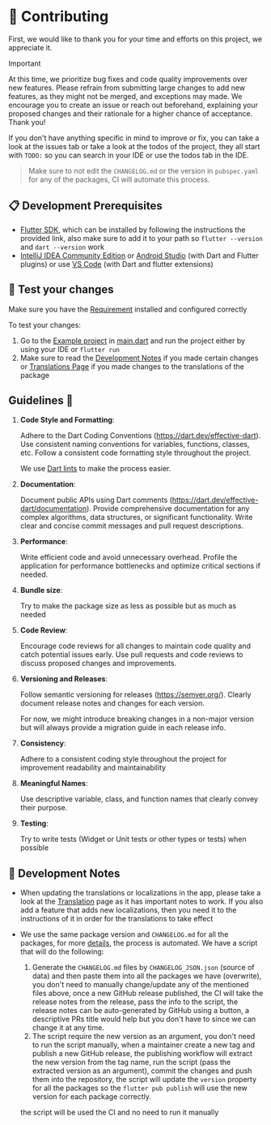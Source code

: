 # 🌱 Contributing

First, we would like to thank you for your time and efforts on this project, we appreciate it.

> [!IMPORTANT]
> At this time, we prioritize bug fixes and code quality improvements over new features. 
> Please refrain from submitting large changes to add new features, as they might
> not be merged, and exceptions may made.
> We encourage you to create an issue or reach out beforehand, 
> explaining your proposed changes and their rationale for a higher chance of acceptance. Thank you!

If you don't have anything specific in mind to improve or fix, you can take a look at the issues tab or take a look at
the todos of the project, they all start with `TODO:` so you can search in your IDE or use the todos tab in the IDE.

> Make sure to not edit the `CHANGELOG.md` or the version in `pubspec.yaml` for any of the packages, CI will automate
> this process.

## 📋 Development Prerequisites

- [Flutter SDK](https://docs.flutter.dev/get-started/install), which can be installed by following the instructions the
  provided link, also make sure to add it to your path so `flutter --version` and `dart --version` work
- [IntelliJ IDEA Community Edition](https://www.jetbrains.com/idea/download/)
  or [Android Studio](https://developer.android.com/studio) (with Dart and Flutter plugins) or
  use [VS Code](https://code.visualstudio.com/) (with Dart and flutter extensions)

## 🧪 Test your changes

Make sure you have the [Requirement](#-development-prerequisites) installed and configured correctly

To test your changes:

1. Go to the [Example project](./example/) in [main.dart](./example/lib/main.dart) and run the project either by using
   your IDE or `flutter run`
2. Make sure to read the [Development Notes](#development-notes) if you made certain changes
   or [Translations Page](./doc/translation.md) if you made changes to the translations of the package

## Guidelines 📝

1. **Code Style and Formatting**:

   Adhere to the Dart Coding Conventions (https://dart.dev/effective-dart).
   Use consistent naming conventions for variables, functions, classes, etc.
   Follow a consistent code formatting style throughout the project.

   We use [Dart lints](https://dart.dev/tools/linter-rules) to make the process easier.
2. **Documentation**:

   Document public APIs using Dart comments (https://dart.dev/effective-dart/documentation).
   Provide comprehensive documentation for any complex algorithms, data structures, or significant functionality.
   Write clear and concise commit messages and pull request descriptions.
3. **Performance**:

   Write efficient code and avoid unnecessary overhead.
   Profile the application for performance bottlenecks and optimize critical sections if needed.
4. **Bundle size**:

   Try to make the package size as less as possible but as much as needed
5. **Code Review**:

   Encourage code reviews for all changes to maintain code quality and catch potential issues early.
   Use pull requests and code reviews to discuss proposed changes and improvements.
6. **Versioning and Releases**:

   Follow semantic versioning for releases (https://semver.org/).
   Clearly document release notes and changes for each version.

   For now, we might introduce breaking changes in a non-major version but will always provide a migration
   guide in each release info.
7. **Consistency**:

   Adhere to a consistent coding style throughout the project for improvement readability and maintainability
8. **Meaningful Names**:

   Use descriptive variable, class, and function names that clearly convey their purpose.
9. **Testing**:

   Try to write tests (Widget or Unit tests or other types or tests) when possible

## 📝 Development Notes

- When updating the translations or localizations in the app, please take a look at the [Translation](./translation.md)
  page as it has important notes to work.
  If you also add a feature that adds new localizations, then you need it
  to the instructions of it in order for the translations to take effect
- We use the same package version and `CHANGELOG.md` for all the packages, for
  more [details](https://github.com/singerdmx/flutter-quill/pull/1878), the process is automated. We have a script that
  will do the following:
    1. Generate the `CHANGELOG.md` files by `CHANGELOG_JSON.json` (source of data) and then paste them into all the
       packages we have (overwrite), you don't need to
       manually change/update any of the mentioned files above, once a new GitHub release published, the CI will take
       the release notes from the release, pass the info to the
       script, the release notes can be auto-generated by GitHub using a button, a descriptive PRs title would help but
       you don't have to since we can change it at any time.
    2. The script require the new version as an argument, you don't need to run the script manually, when a maintainer
       create a new tag and publish a new GitHub release, the publishing workflow will extract the new version from the
       tag
       name, run the script (pass the extracted version as an argument), commit the changes and push them into the
       repository, the script will update the `version` property for all the packages so the `flutter pub publish` will
       use the new version for each package correctly.

  the script will be used the CI and no need to run it manually